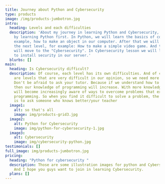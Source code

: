 ```yaml
---
title: Journey about Python and Cybersecurity
type: products
image: /img/products-jumbotron.jpg
intro:
  heading: Levels and each difficulties
  description: 'About my journey in learning Python and Cybersecurity, i started
    by learning Python first. In Python, we will learn the basics of coding. For
    example, how to make an object in our computer. After that we will move to
    the next level, for example: How to make a simple video game. And then we
    will move to the "Cybersecurity". In Cybersecurity lesson we will learn how
    to install security in our server.'
  blurbs: []
main:
  heading: Is Cybersecurity difficult?
  description: Of course, each level has its own difficulties. And of course there
    are levels that are very difficult in our opinion, so we need more guidance.
    Don't be afraid to ask your tutor. Because if we understand how to do it,
    then our knowledge of programming will increase. With more knowledge, we
    will become increasingly aware of ways to overcome problems that exist in
    programming. So when you find it difficult to solve a problem, the solution
    is to ask someone who knows better/your teacher
  image1:
    alt: so that's all
    image: img/products-grid3.jpg
  image2:
    alt: Python for Cybersecurity
    image: img/python-for-cybersecurity-1.jpg
  image3:
    alt: Cybersecurity
    image: img/cybersecurity-python.jpg
testimonials: []
full_image: img/products-jumbotron.jpg
pricing:
  heading: "Python for cybersecurity "
  description: Those are some illustration images for python and Cybersecurity.
    And I hope you guys want to join in learning Cybersecurity.
  plans: []
---
```

